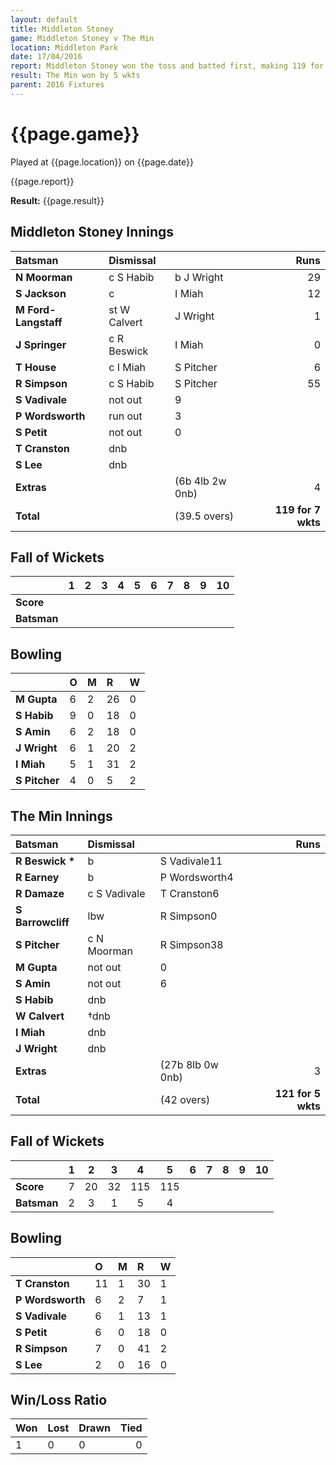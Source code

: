 ```yaml
---
layout: default
title: Middleton Stoney
game: Middleton Stoney v The Min
location: Middleton Park
date: 17/04/2016
report: Middleton Stoney won the toss and batted first, making 119 for 7. The Min replied with 121-5
result: The Min won by 5 wkts
parent: 2016 Fixtures
---
```


# {{page.game}}

Played at {{page.location}} on {{page.date}}

{{page.report}}

**Result:** {{page.result}}

## Middleton Stoney Innings

| Batsman | Dismissal |  | Runs |
|:---|:---|---|---:|
| **N Moorman** | c S Habib | b J Wright | 29 |
| **S Jackson** | c  | I Miah | 12
| **M Ford-Langstaff** | st W Calvert  | J Wright| 1 |
| **J Springer** | c R Beswick  | I Miah | 0 |
| **T House** | c I Miah  | S Pitcher | 6 |
| **R Simpson** | c S Habib |  S Pitcher | 55 |
| **S Vadivale** | not out | 9 |
| **P Wordsworth** | run out | 3 |
| **S Petit** | not out| 0 |
| **T Cranston** | dnb |  |  |
| **S Lee** | dnb |  |  |
| **Extras** | | (6b 4lb 2w 0nb) | 4 | 
| **Total** | | (39.5 overs) | **119 for 7 wkts** | 

## Fall of Wickets

| | 1 | 2 | 3 | 4 | 5 | 6 | 7 | 8 | 9 | 10 |
|---|:---:|:---:|:---:|:---:|:---:|:---:|:---:|:---:|:---:|:---:|
| **Score** |  |  |  |  |  |  |  |  |  |  |
| **Batsman** |  |  |  |  |  |  |  |  |  |  |

## Bowling

| | O | M | R | W |
|---|:---|:---|:---|:---|
| **M Gupta** | 6 | 2 | 26 | 0 |
| **S Habib** | 9 | 0 | 18 | 0 |
| **S Amin** | 6 | 2 | 18 | 0 |
| **J Wright** | 6 | 1 | 20 | 2 |
| **I Miah** | 5 | 1 | 31 | 2 |
| **S Pitcher** | 4 | 0 | 5 | 2 |

## The Min Innings

| Batsman | Dismissal |  | Runs |
|:---|:---|---|---:|
| **R Beswick &#42;** | b | S Vadivale11 |
| **R Earney** | b | P Wordsworth4 |
| **R Damaze** | c S Vadivale | T Cranston6 |
| **S Barrowcliff** | lbw | R Simpson0 |
| **S Pitcher** | c N Moorman | R Simpson38 |
| **M Gupta** | not out | 0 |
| **S Amin** | not out | 6 |
| **S Habib** | dnb |  |  |
| **W Calvert** | &#8224;dnb |  |  |
| **I Miah** | dnb |  |  |
| **J Wright** | dnb |  |  |
| **Extras** | | (27b 8lb 0w 0nb) | 3 | 
| **Total** | | (42 overs) | **121 for 5 wkts** | 

## Fall of Wickets

| | 1 | 2 | 3 | 4 | 5 | 6 | 7 | 8 | 9 | 10 |
|---|:---:|:---:|:---:|:---:|:---:|:---:|:---:|:---:|:---:|:---:|
| **Score** | 7 | 20 | 32 | 115 | 115 |  |  |  |  |  | 
| **Batsman** | 2 | 3 | 1 | 5 | 4 |  |  |  |  |  | 

## Bowling

| | O | M | R | W |
|---|:---|:---|:---|:---|
| **T Cranston** | 11 | 1 | 30 | 1 |
| **P Wordsworth** | 6 | 2 | 7 | 1 |
| **S Vadivale** | 6 | 1 | 13 | 1 |
| **S Petit** | 6 | 0 | 18 | 0 |
| **R Simpson** | 7 | 0 | 41 | 2 |
| **S Lee** | 2 | 0 | 16 | 0 |

## Win/Loss Ratio

| Won | Lost | Drawn | Tied |
|:---|:---|:---|---:|
| 1 | 0 | 0 | 0 |